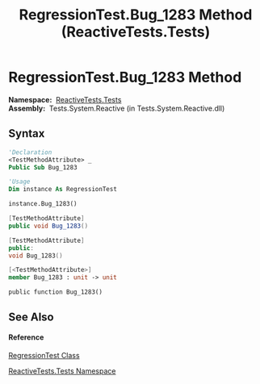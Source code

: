 ﻿---
title: RegressionTest.Bug_1283 Method  (ReactiveTests.Tests)
TOCTitle: Bug_1283 Method
ms:assetid: M:ReactiveTests.Tests.RegressionTest.Bug_1283
ms:mtpsurl: https://msdn.microsoft.com/en-us/library/reactivetests.tests.regressiontest.bug_1283(v=VS.103)
ms:contentKeyID: 36620060
ms.date: 06/28/2011
mtps_version: v=VS.103
f1_keywords:
- ReactiveTests.Tests.RegressionTest.Bug_1283
dev_langs:
- CSharp
- JScript
- VB
- FSharp
- c++
---

# RegressionTest.Bug\_1283 Method

**Namespace:**  [ReactiveTests.Tests](hh289046\(v=vs.103\).md)  
**Assembly:**  Tests.System.Reactive (in Tests.System.Reactive.dll)

## Syntax

``` vb
'Declaration
<TestMethodAttribute> _
Public Sub Bug_1283
```

``` vb
'Usage
Dim instance As RegressionTest

instance.Bug_1283()
```

``` csharp
[TestMethodAttribute]
public void Bug_1283()
```

``` c++
[TestMethodAttribute]
public:
void Bug_1283()
```

``` fsharp
[<TestMethodAttribute>]
member Bug_1283 : unit -> unit 
```

``` jscript
public function Bug_1283()
```

## See Also

#### Reference

[RegressionTest Class](hh288966\(v=vs.103\).md)

[ReactiveTests.Tests Namespace](hh289046\(v=vs.103\).md)


